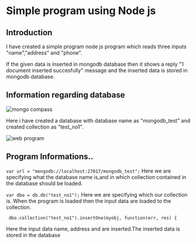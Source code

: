 # Simple program using Node js
## Introduction
I have created a simple program node js program which reads three inputs "name","address" and "phone". 

If the given data is inserted in mongodb database then it shows a reply "1 document inserted succesfully" message and the inserted data is stored in mongodb database.


## Information regarding database
![mongo compass](https://user-images.githubusercontent.com/53893437/67922672-a41c4f00-fb68-11e9-814b-337ea0ede0ad.PNG)


 Here i have created a database with database name as "mongodb_test" and created collection as "test_no1".
 
 ![web program](https://user-images.githubusercontent.com/53893437/67923317-ba2b0f00-fb6a-11e9-9ac9-02527c79d6b0.PNG)
 ## Program Informations..
 ```var url = "mongodb://localhost:27017/mongodb_test";```
 Here we are specifying what the database name is,and in which collection contained in the database should be loaded.
 
 ```var dbo = db.db("test_no1");```
 Here we are specifying which our collection is. When the program is loaded then the input data are loaded to the collection.
 
 ``` var myobj = { name: "web project ", address: "s3 mca",phone:"1234567890" };
  dbo.collection("test_no1").insertOne(myobj, function(err, res) {
 ```
 Here the input data name, address and are inserted.The inserted data is stored in the database
  
